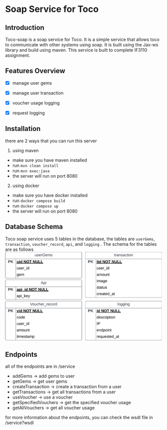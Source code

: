 # Soap Service for Toco


## Introduction
Toco-soap is a soap service for Toco. It is a simple service that allows toco to communicate with other systems using soap. It is built using the Jax-ws library and build using maven. This service is built to complete IF3110 assignment.

## Features Overview
  - [x] manage user gems
  - [x] manage user transaction
  - [x] voucher usage logging
  - [x] request logging


## Installation
there are 2 ways that you can run this server
1. using maven
- make sure you have maven installed
- run `mvn clean install`
- run `mvn exec:java`
- the server will run on port 8080

2. using docker
- make sure you have docker installed
- run `docker compose build`
- run `docker compose up`
- the server will run on port 8080

## Database Schema
Toco soap service uses 5 tables in the database, the tables are `userGems`, `transaction`, `voucher_record`, `api`, and `logging` . The schema for the tables are as follows
![schema]( img/Soap-ERD.png)



## Endpoints
all of the endpoints are in /service 
- addGems -> add gems to user
- getGems -> get user gems
- createTransaction -> create a transaction from a user
- getTransactions -> get all transactions from a user
- useVoucher -> use a voucher
- getSpecifiedVouchers -> get the specified voucher usage
- getAllVouchers -> get all voucher usage

for more information about the endpoints, you can check the wsdl file in /service?wsdl

